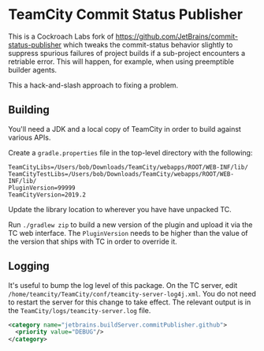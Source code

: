 # TeamCity Commit Status Publisher

This is a Cockroach Labs fork of https://github.com/JetBrains/commit-status-publisher which tweaks the commit-status
behavior slightly to suppress spurious failures of project builds if a sub-project encounters a retriable error. This
will happen, for example, when using preemptible builder agents. 

This a hack-and-slash approach to fixing a problem.

## Building

You'll need a JDK and a local copy of TeamCity in order to build against various APIs.

Create a `gradle.properties` file in the top-level directory with the following:

```properties
TeamCityLibs=/Users/bob/Downloads/TeamCity/webapps/ROOT/WEB-INF/lib/
TeamCityTestLibs=/Users/bob/Downloads/TeamCity/webapps/ROOT/WEB-INF/lib/
PluginVersion=99999
TeamCityVersion=2019.2
``` 

Update the library location to wherever you have have unpacked TC.

Run `./gradlew zip` to build a new version of the plugin and upload it via the TC web interface.  The `PluginVersion`
needs to be higher than the value of the version that ships with TC in order to override it.

## Logging

It's useful to bump the log level of this package. On the TC server, edit
`/home/teamcity/TeamCity/conf/teamcity-server-log4j.xml`. You do not need to restart the server for this change to
take effect. The relevant output is in the `TeamCity/logs/teamcity-server.log` file.

```xml
<category name="jetbrains.buildServer.commitPublisher.github">
  <priority value="DEBUG"/>
</category>
```

